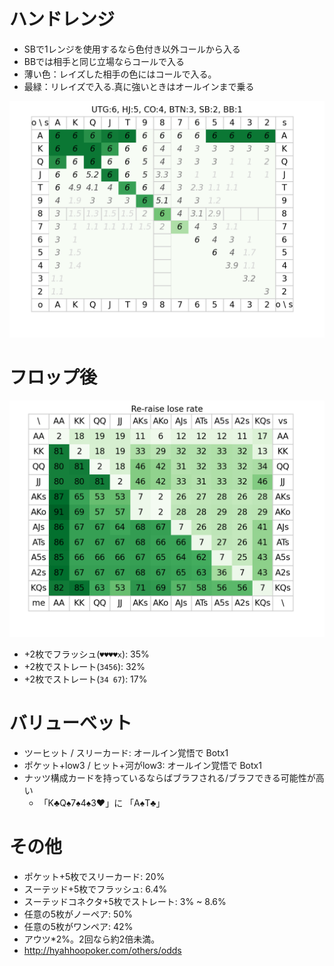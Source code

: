 # ハンドレンジ
- SBで1レンジを使用するなら色付き以外コールから入る
- BBでは相手と同じ立場ならコールで入る
- 薄い色：レイズした相手の色にはコールで入る。
- 最緑：リレイズで入る.真に強いときはオールインまで乗る

![](./docs/seat.png)

# フロップ後

![](./docs/reraise-lose.png)

- +2枚でフラッシュ(`♥♥♥♥x`): 35%
- +2枚でストレート(`3456`): 32%
- +2枚でストレート(`34 67`): 17%

# バリューべット
- ツーヒット / スリーカード: オールイン覚悟で Botx1
- ポケット+low3 / ヒット+河がlow3: オールイン覚悟で Botx1
- ナッツ構成カードを持っているならばブラフされる/ブラフできる可能性が高い
  - 「K♣︎Q♠︎7♠︎4♠︎3❤︎」に 「A♠︎T♣︎」


# その他
- ポケット+5枚でスリーカード: 20%
- スーテッド+5枚でフラッシュ: 6.4%
- スーテッドコネクタ+5枚でストレート: 3% ~ 8.6%
- 任意の5枚がノーペア: 50%
- 任意の5枚がワンペア: 42%
- アウツ*2%。2回なら約2倍未満。
- http://hyahhoopoker.com/others/odds
